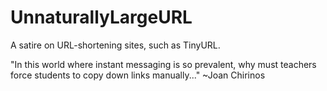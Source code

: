 # UnnaturallyLargeURL

A satire on URL-shortening sites, such as TinyURL.

"In this world where instant messaging is so prevalent, why must teachers force students to copy down links manually..." ~Joan Chirinos
